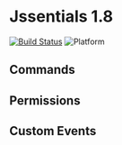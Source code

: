 # Jssentials 1.8
[![Build Status](https://travis-ci.org/JagSwag2014/Jssentials.svg?branch=1.8)](https://travis-ci.org/JagSwag2014/Jssentials) ![Platform](https://img.shields.io/badge/Platform-Spigot-yellow.svg?style=flat
)

## Commands

## Permissions

## Custom Events